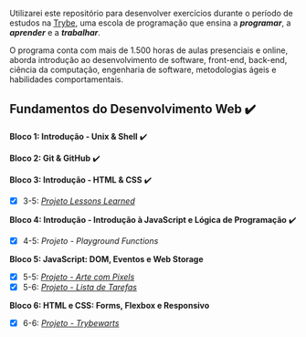 Utilizarei este repositório para desenvolver exercícios durante o período de estudos na [Trybe](https://www.betrybe.com/), uma escola de programação que ensina a **_programar_**, a **_aprender_** e a **_trabalhar_**.

O programa conta com mais de 1.500 horas de aulas presenciais e online, aborda introdução ao desenvolvimento de software, front-end, back-end, ciência da computação, engenharia de software, metodologias ágeis e habilidades comportamentais.

## Fundamentos do Desenvolvimento Web ✔️

**Bloco 1: Introdução - Unix & Shell** ✔️

**Bloco 2: Git & GitHub** ✔️

**Bloco 3: Introdução - HTML & CSS** ✔️
- [X] 3-5: _[Projeto Lessons Learned](https://michaelcaxias.github.io/projects/lessons-learned/)_

**Bloco 4: Introdução - Introdução à JavaScript e Lógica de Programação** ✔️
- [X] 4-5: _Projeto - Playground Functions_

**Bloco 5: JavaScript: DOM, Eventos e Web Storage** 
- [X] 5-5: _[Projeto - Arte com Pixels](https://michaelcaxias.github.io/projects/pixels-art/)_
- [X] 5-6: _[Projeto - Lista de Tarefas](https://michaelcaxias.github.io/projects/todo-list/)_

**Bloco 6: HTML e CSS: Forms, Flexbox e Responsivo** 
- [X] 6-6: _[Projeto - Trybewarts](https://michaelcaxias.github.io/projects/trybewarts/)_
